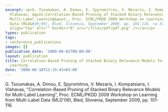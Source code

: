 ```yaml
---
excerpt: <p>G. Tsoumakas, A. Dimou, E. Spyromitros, V. Mezaris, I. Kompatsiaris, I.
  Vlahavas, &quot;Correlation-Based Pruning of Stacked Binary Relevance Models for
  Multi-Label Learning&quot;, Proc. ECML/PKDD 2009 Workshop on Learning from Multi-Label
  Data (MLD&#39;09), Bled, Slovenia, September 2009, pp. 101-116. <a href="/files/ecml09_mld.pdf"><img
  align="top" alt="" border="0" src="/files/pdf/pdf.png" /></a></p>
types: publication
tags:
- conference_publications
images: []
publication_date: '2009-09-01T00:00:00'
layout: publication
title: Correlation-Based Pruning of Stacked Binary Relevance Models for Multi-Label
  Learning
date: '2009-08-18T11:19:43+03:00'
---
```

<p>G. Tsoumakas, A. Dimou, E. Spyromitros, V. Mezaris, I. Kompatsiaris, I. Vlahavas, &quot;Correlation-Based Pruning of Stacked Binary Relevance Models for Multi-Label Learning&quot;, Proc. ECML/PKDD 2009 Workshop on Learning from Multi-Label Data (MLD&#39;09), Bled, Slovenia, September 2009, pp. 101-116. <a href="/files/ecml09_mld.pdf"><img align="top" alt="" border="0" src="/files/pdf/pdf.png" /></a></p>
